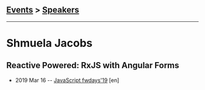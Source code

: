 ## [Events](../README.md) > [Speakers](../speakers.md)
---

# Shmuela Jacobs

## Reactive Powered: RxJS with Angular Forms
- 2019 Mar 16 -- [JavaScript fwdays&#39;19](https://fwdays.com/en/event/js-fwdays-2019/review/angular-forms) [en]   
